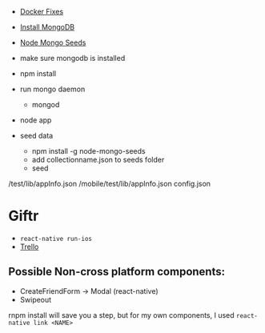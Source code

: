 * [Docker Fixes](https://www.evernote.com/shard/s557/nl/2147483647/2f1e4300-2ef1-4534-a0c0-ce824f053bb6/)
* [Install MongoDB](https://www.evernote.com/shard/s557/nl/2147483647/d3d477c4-fa9c-43de-8167-86eac44c801b/)
* [Node Mongo Seeds](https://github.com/toymachiner62/node-mongo-seeds)

* make sure mongodb is installed
* npm install
* run mongo daemon
  * mongod
* node app
* seed data
	* npm install -g node-mongo-seeds
	* add collectionname.json to seeds folder
	* seed

/test/lib/appInfo.json
/mobile/test/lib/appInfo.json
config.json

# Giftr

* `react-native run-ios`
* [Trello](https://trello.com/b/kOwrKDAC/giftr)

## Possible Non-cross platform components:

* CreateFriendForm -> Modal (react-native)
* Swipeout

rnpm install will save you a step, but for my own components, I used `react-native link <NAME>`
